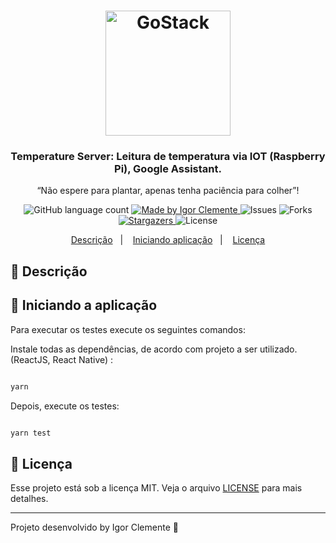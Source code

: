 <h1 align="center">
    <img alt="GoStack" src="https://rocketseat-cdn.s3-sa-east-1.amazonaws.com/bootcamp-header.png" width="200px" />
</h1>

<h3 align="center">
  Temperature Server: Leitura de temperatura via IOT (Raspberry Pi), Google Assistant.
</h3>

<p align="center">“Não espere para plantar, apenas tenha paciência para colher”!</blockquote>

<p align="center">
  <img alt="GitHub language count" src="https://img.shields.io/github/languages/count/IgorClemente/temperature-server?color=%2304D361">

  <a href="https://rocketseat.com.br">
    <img alt="Made by Igor Clemente" src="https://img.shields.io/badge/made%20by-Igor Clemente-%2304D361">
  </a>

  <img alt="Issues" src="https://img.shields.io/github/issues/IgorClemente/temperature-server">

  <img alt="Forks" src="https://img.shields.io/github/forks/IgorClemente/temperature-server">

  <a href="https://github.com/IgorClemente/temperature-server/stargazers">
    <img alt="Stargazers" src="https://img.shields.io/github/stars/IgorClemente/temperature-server">
  </a>

  <img alt="License" src="https://img.shields.io/github/license/IgorClemente/temperature-server">
</p>

<p align="center">
  <a href="#rocket-descrição">Descrição</a>&nbsp;&nbsp;&nbsp;|&nbsp;&nbsp;&nbsp;
  <a href="#hammer-iniciando-a-aplicação">Iniciando aplicação</a>&nbsp;&nbsp;&nbsp;|&nbsp;&nbsp;&nbsp;
  <a href="#memo-licença">Licença</a>
</p>

## :rocket: Descrição

## :hammer: Iniciando a aplicação

Para executar os testes execute os seguintes comandos:

Instale todas as dependências, de acordo com projeto a ser utilizado. (ReactJS, React Native) :

```bash

yarn

```

Depois, execute os testes:

```bash

yarn test

```

## :memo: Licença

Esse projeto está sob a licença MIT. Veja o arquivo [LICENSE](LICENSE) para mais detalhes.

---

Projeto desenvolvido by Igor Clemente :wave:
